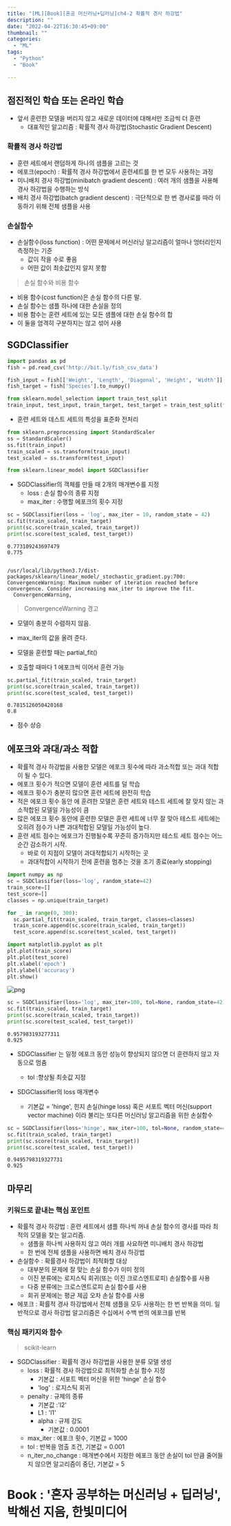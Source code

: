 ```yaml
---
title: "[ML][Book][혼공 머신러닝+딥러닝]ch4-2 확률적 경사 하강법"
description: ""
date: "2022-04-22T16:30:45+09:00"
thumbnail: ""
categories:
  - "ML"
tags:
  - "Python"
  - "Book"

---
```

<!--more-->

## 점진적인 학습 또는 온라인 학습
- 앞서 훈련한 모델을 버리지 않고 새로운 데이터에 대해서만 조금씩 더 훈련
  - 대표적인 알고리즘 : 확률적 경사 하강법(Stochastic Gradient Descent)

### 확률적 경사 하강법
- 훈련 세트에서 랜덤하게 하나의 샘플을 고르는 것
- 에포크(epoch) : 확률적 경사 하강법에서 훈련세트를 한 번 모두 사용하는 과정
- 미니배치 경사 하강법(minibatch gradient descent) : 여러 개의 샘플을 사용해 경사 하강법을 수행하는 방식
- 배치 경사 하강법(batch gradient descent) : 극단적으로 한 번 경사로를 따라 이동하기 위해 전체 샘플을 사용

### 손실함수
- 손실함수(loss function) : 어떤 문제에서 머신러닝 알고리즘이 얼마나 엉터리인지 측정하는 기준
  - 값이 작을 수로 좋음
  - 어떤 값이 최솟값인지 알지 못함
   
> 손실 함수와 비용 함수
- 비용 함수(cost function)은 손실 함수의 다른 말.
- 손실 함수는 샘플 하나에 대한 손실을 정의
- 비용 함수는 훈련 세트에 있는 모든 샘플에 대한 손실 함수의 합
- 이 둘을 엄격히 구분하지는 않고 섞어 사용

## SGDClassifier


```python
import pandas as pd
fish = pd.read_csv('http://bit.ly/fish_csv_data')
```


```python
fish_input = fish[['Weight', 'Length', 'Diagonal', 'Height', 'Width']].to_numpy()
fish_target = fish['Species'].to_numpy()
```


```python
from sklearn.model_selection import train_test_split
train_input, test_input, train_target, test_target = train_test_split(fish_input, fish_target, random_state=42)
```

- 훈련 세트와 데스트 세트의 특성을 표준화 전처리


```python
from sklearn.preprocessing import StandardScaler
ss = StandardScaler()
ss.fit(train_input)
train_scaled = ss.transform(train_input)
test_scaled = ss.transform(test_input)
```


```python
from sklearn.linear_model import SGDClassifier
```

- SGDClassifier의 객체를 만들 때 2개의 매개변수를 지정
  - loss : 손실 함수의 종류 지정
  - max_iter : 수행할 에포크의 횟수 지정


```python
sc = SGDClassifier(loss = 'log', max_iter = 10, random_state = 42)
sc.fit(train_scaled, train_target)
print(sc.score(train_scaled, train_target))
print(sc.score(test_scaled, test_target))
```

    0.773109243697479
    0.775
    

    /usr/local/lib/python3.7/dist-packages/sklearn/linear_model/_stochastic_gradient.py:700: ConvergenceWarning: Maximum number of iteration reached before convergence. Consider increasing max_iter to improve the fit.
      ConvergenceWarning,
    

> ConvergenceWarning 경고
- 모델이 충분히 수렴하지 않음.
- max_iter의 값을 올려 준다.

- 모델을 훈련할 때는 partial_fit()
- 호출할 때마다 1 에포크씩 이어서 훈련 가능


```python
sc.partial_fit(train_scaled, train_target)
print(sc.score(train_scaled, train_target))
print(sc.score(test_scaled, test_target))
```

    0.7815126050420168
    0.8
    

- 점수 상승

## 에포크와 과대/과소 적합
- 확률적 경사 하강법을 사용한 모델은 에포크 횟수에 따라 과소적합 또는 과대 적합이 될 수 있다. 
- 에포크 횟수가 적으면 모델이 훈련 세트를 덜 학습
- 에포크 횟수가 충분히 많으면 훈련 세트에 완전히 학습
- 적은 에포크 횟수 동안 에 훈려한 모델은 훈련 세트와 테스트 세트에 잘 맞지 않는 과소적합된 모델일 가능성이 큼
- 많은 에포크 횟수 동안에 훈련한 모델은 훈련 세트에 너무 잘 맞아 테스트 세트에는 오히려 점수가 나쁜 과대적합된 모델일 가능성이 높다.
- 훈련 세트 점수는 에포크가 진행될수록 꾸준히 증가하지만 테스트 세트 점수는 어느 순간 감소하기 시작.
  - 바로 이 지점이 모델이 과대적합되기 시작하는 곳
  - 과대적합이 시작하기 전에 훈련을 멈추는 것을 조기 종료(early stopping)
  


```python
import numpy as np
sc = SGDClassifier(loss='log', random_state=42)
train_score=[]
test_score=[]
classes = np.unique(train_target)
```


```python
for _ in range(0, 300):
  sc.partial_fit(train_scaled, train_target, classes=classes)
  train_score.append(sc.score(train_scaled, train_target))
  test_score.append(sc.score(test_scaled, test_target))
```


```python
import matplotlib.pyplot as plt
plt.plot(train_score)
plt.plot(test_score)
plt.xlabel('epoch')
plt.ylabel('accuracy')
plt.show()
```


![png](/images/self_study_ml_dl_images/chapter4_2/output_21_0.png)



```python
sc = SGDClassifier(loss='log', max_iter=100, tol=None, random_state=42)
sc.fit(train_scaled, train_target)
print(sc.score(train_scaled, train_target))
print(sc.score(test_scaled, test_target))
```

    0.957983193277311
    0.925
    

- SDGClassifier 는 일정 에포크 동안 성능이 향상되지 않으면 더 훈련하지 않고 자동으로 멈춤
  - tol :향상될 최솟값 지정

- SDGClassifier의 loss 매개변수
  - 기본값 = 'hinge', 힌지 손실(hinge loss) 혹은 서포트 벡터 머신(support vector machine) 이라 불리는 또다른 머신러닝 알고리즘을 위한 손실함수


```python
sc = SGDClassifier(loss='hinge', max_iter=100, tol=None, random_state=42)
sc.fit(train_scaled, train_target)
print(sc.score(train_scaled, train_target))
print(sc.score(test_scaled, test_target))
```

    0.9495798319327731
    0.925
    

## 마무리

### 키워드로 끝내는 핵심 포인트
- 확률적 경사 하강법 : 훈련 세트에서 샘플 하나씩 꺼내 손실 함수의 경사를 따라 최적의 모델을 찾는 알고리즘.
  - 샘플을 하나씩 사용하지 않고 여러 개를 사요하면 미니배치 경사 하강법
  - 한 번에 전체 샘플을 사용하면 배치 경사 하강법
- 손실함수 : 확률경사 하강법이 최적화할 대상
  - 대부분의 문제에 잘 맞는 손실 함수가 이미 정의
  - 이진 분류에는 로지스틱 회귀(또는 이진 크로스엔트로피) 손실함수를 사용
  - 다중 분류에는 크로스엔트로피 손실 함수를 사용
  - 회귀 문제에는 평균 제곱 오차 손실 함수를 사용
- 에포크 : 확률적 경사 하강법에서 전체 샘플을 모두 사용하는 한 번 반복을 의미. 일반적으로 경사 하강법 알고리즘은 수십에서 수백 번의 에포크를 반복

### 핵심 패키지와 함수
> scikit-learn
- SGDClassifier : 확률적 경사 하강법을 사용한 분류 모델 생성
  - loss : 확률적 경사 하강법으로 최적화할 손실 함수 지정
    - 기본값 : 서포트 벡터 머신을 위한 'hinge' 손실 함수
    - 'log' : 로지스틱 회귀
  - penalty : 규제의 종류
    - 기본값 :'l2'
    - L1 : 'l1'
    - alpha : 규제 강도
      - 기본값 : 0.0001
  - max_iter : 에포크 횟수, 기본값 = 1000
  - tol : 반복을 멈출 조건, 기본값 = 0.001
  - n_iter_no_change : 매개변수에서 지정한 에포크 동안 손실이 tol 만큼 줄어들지 않으면 알고리즘이 중단, 기본값 = 5

# Book : '혼자 공부하는 머신러닝 + 딥러닝', 박해선 지음, 한빛미디어